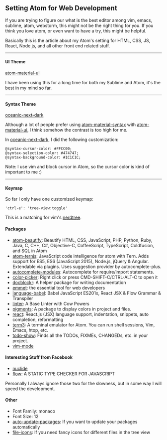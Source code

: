 ## Setting Atom for Web Development

If you are trying to figure our what is the best editor among vim, emacs, sublime, atom, webstorm, this might not be the right thing for you. If you think you love atom, or even want to have a try, this might be helpful.

Basically this is the article about my Atom's setting for HTML, CSS, JS, React, Node.js, and all other front end related stuff.

-----

#### UI Theme
[atom-material-ui](https://atom.io/themes/atom-material-ui)

I have been using this for a long time for both my Sublime and Atom, it's the best in my mind so far.

-----

#### Syntax Theme
[oceanic-next-dark](https://atom.io/themes/oceanic-next-dark)

Although a lot of people prefer using  [atom-material-syntax](https://atom.io/packages/atom-material-syntax) with [atom-material-ui](https://atom.io/themes/atom-material-ui), I think somehow the contrast is too high for me.

In [oceanic-next-dark](https://atom.io/themes/oceanic-next-dark), I did the following customization:

```
@syntax-cursor-color: #FFCC00;
@syntax-selection-color: #474747;
@syntax-background-color: #1C1C1C;
```

Note: I use vim and block cursor in Atom, so the cursor color is kind of important to me :)

-----

#### Keymap

So far I only have one customized keymap:

```
'ctrl-e': 'tree-view:toggle'
```

This is a matching for vim's [nerdtree](https://github.com/scrooloose/nerdtree).

#### Packages

* [atom-beautify](https://atom.io/packages/atom-beautify): Beautify HTML, CSS, JavaScript, PHP, Python, Ruby, Java, C, C++, C#, Objective-C, CoffeeScript, TypeScript, Coldfusion, and SQL in Atom
* [atom-ternjs](https://atom.io/packages/atom-ternjs): JavaScript code intelligence for atom with Tern. Adds support for ES5, ES6 (JavaScript 2015), Node.js, jQuery & Angular. Extendable via plugins. Uses suggestion provider by autocomplete-plus.
* [autocomplete-modules](https://atom.io/packages/autocomplete-modules): Autocomplete for require/import statements.
* [color-picker](https://atom.io/packages/color-picker): Right click or press CMD-SHIFT-C/CTRL-ALT-C to open it
* [docblockr](https://atom.io/packages/docblockr): A helper package for writing documentation
* [emmet](https://atom.io/packages/emmet): the essential tool for web developers
* [language-babel](https://atom.io/packages/language-babel): Babel JavaScript ES201x, React JSX & Flow Grammar & Transpiler
* [linter](https://atom.io/packages/linter): A Base Linter with Cow Powers
* [pigments](https://atom.io/packages/pigments): A package to display colors in project and files.
* [react](https://atom.io/packages/react): React.js (JSX) language support, indentation, snippets, auto completion, reformatting
* [term3](https://atom.io/packages/term3): A terminal emulator for Atom. You can run shell sessions, Vim, Emacs, htop, etc.
* [todo-show](https://atom.io/packages/todo-show): Finds all the TODOs, FIXMEs, CHANGEDs, etc. in your project.
* [vim-mode](https://atom.io/packages/vim-mode)

#### Interesting Stuff from Facebook

* [nuclide](http://nuclide.io/)
* [flow](http://flowtype.org/): A STATIC TYPE CHECKER FOR JAVASCRIPT

Personally I always ignore those two for the slowness, but in some way I will speed the development.

#### Other
* Font Family: monaco
* Font Size: 12
* [auto-update-packages](https://atom.io/packages/auto-update-packages): If you want to update your packages automatically
* [file-icons](https://atom.io/packages/file-icons): If you need fancy icons for different files in the tree view
